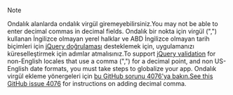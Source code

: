 > [!NOTE]
> <span data-ttu-id="707e1-101">Ondalık alanlarda ondalık virgül giremeyebilirsiniz.</span><span class="sxs-lookup"><span data-stu-id="707e1-101">You may not be able to enter decimal commas in decimal fields.</span></span> <span data-ttu-id="707e1-102">Ondalık bir nokta için virgül (",") kullanan İngilizce olmayan yerel halklar ve ABD İngilizce olmayan tarih biçimleri için [jQuery doğrulaması](https://jqueryvalidation.org/) desteklemek için, uygulamanızı küreselleştirmek için adımlar atmalısınız.</span><span class="sxs-lookup"><span data-stu-id="707e1-102">To support [jQuery validation](https://jqueryvalidation.org/) for non-English locales that use a comma (",") for a decimal point, and non US-English date formats, you must take steps to globalize your app.</span></span> <span data-ttu-id="707e1-103">Ondalık virgül ekleme yönergeleri için [bu GitHub sorunu 4076'ya bakın.](https://github.com/dotnet/AspNetCore.Docs/issues/4076#issuecomment-326590420)</span><span class="sxs-lookup"><span data-stu-id="707e1-103">[See this GitHub issue 4076](https://github.com/dotnet/AspNetCore.Docs/issues/4076#issuecomment-326590420) for instructions on adding decimal comma.</span></span>